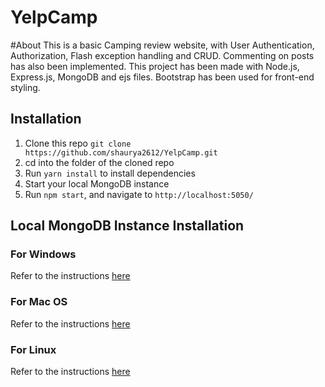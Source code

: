 
# YelpCamp
#About
This is a basic Camping review website, with User Authentication, Authorization, Flash exception handling and CRUD.
Commenting on posts has also been implemented.
This project has been made with Node.js, Express.js, MongoDB and ejs files.
Bootstrap has been used for front-end styling.

## Installation
1. Clone this repo `git clone https://github.com/shaurya2612/YelpCamp.git`
2. cd into the folder of the cloned repo
3. Run `yarn install` to install dependencies
4. Start your local MongoDB instance 
5. Run `npm start`, and navigate to `http://localhost:5050/`

## Local MongoDB Instance Installation
### For Windows
Refer to the instructions [here](https://docs.mongodb.com/manual/tutorial/install-mongodb-on-windows/)
### For Mac OS
Refer to the instructions [here](https://docs.mongodb.com/manual/tutorial/install-mongodb-on-os-x/)
### For Linux
Refer to the instructions [here](https://docs.mongodb.com/manual/administration/install-on-linux/)
	
